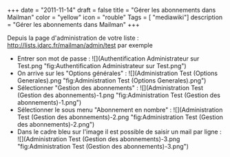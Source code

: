 +++
date = "2011-11-14"
draft = false
title = "Gérer les abonnements dans Mailman"
color = "yellow"
icon = "rouble"
Tags = [ "mediawiki"]
description = "Gérer les abonnements dans Mailman"
+++

Depuis la page d'administration de votre liste :
<http://lists.jdarc.fr/mailman/admin/test> par exemple

-   Entrer son mot de passe :
    ![](Authentification Administrateur sur Test.png "fig:Authentification Administrateur sur Test.png")
-   On arrive sur les "Options générales" :
    ![](Administration Test (Options Generales).png "fig:Administration Test (Options Generales).png")
-   Sélectionner "Gestion des abonnements" :
    ![](Administration Test (Gestion des abonnements)-1.png "fig:Administration Test (Gestion des abonnements)-1.png")
-   Sélectionner le sous menu "Abonnement en nombre" :
    ![](Administration Test (Gestion des abonnements)-2.png "fig:Administration Test (Gestion des abonnements)-2.png")
-   Dans le cadre bleu sur l'image il est possible de saisir un mail par
    ligne :
    ![](Administration Test (Gestion des abonnements)-3.png "fig:Administration Test (Gestion des abonnements)-3.png")

